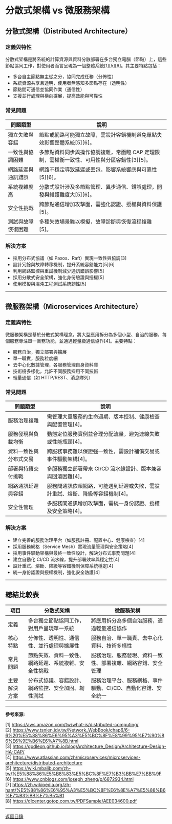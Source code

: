 # 分散式架構 vs 微服務架構

## 分散式架構（Distributed Architecture）

### 定義與特性

分散式架構是將系統的計算資源與資料分散部署在多台獨立電腦（節點）上，這些節點協同工作，對使用者而言呈現為一個整體系統[1][5][6]。其主要特點包括：

- 多台自主節點無主從之分，協同完成任務（分佈性）
- 系統資源共享且透明，使用者無感知多節點存在（透明性）
- 節點間可通信並協同作業（通信性）
- 支援並行處理與橫向擴展，提高效能與可靠性

### 常見問題

| 問題類型           | 說明                                                                                        |
| ------------------ | ------------------------------------------------------------------------------------------- |
| 獨立失敗與容錯     | 節點或網路可能獨立故障，需設計容錯機制避免單點失效影響整體系統[5][6]。                      |
| 一致性與協調困難   | 多節點資料同步與操作協調複雜，常面臨 CAP 定理限制，需權衡一致性、可用性與分區容錯性[3][5]。 |
| 網路延遲與通訊錯誤 | 網路不穩定導致延遲或丟包，影響系統響應與可靠性[5][6]。                                      |
| 系統複雜度高       | 分散式設計涉及多節點管理、異步通信、錯誤處理，開發與維護難度大[5][6]。                      |
| 安全性挑戰         | 跨節點通信增加攻擊面，需強化認證、授權與資料保護[5]。                                       |
| 測試與故障恢復困難 | 多種失效場景難以模擬，故障診斷與恢復流程複雜[5]。                                           |

### 解決方案

- 採用分布式協議（如 Paxos、Raft）實現一致性與協調[3]
- 設計冗餘與故障轉移機制，提升系統容錯能力[5][6]
- 利用網路監控與重試機制減少通訊錯誤影響[5]
- 採用分散式安全架構，強化身份驗證與授權[5]
- 使用模擬與混沌工程測試系統韌性[5]

---

## 微服務架構（Microservices Architecture）

### 定義與特性

微服務架構是基於分散式架構理念，將大型應用拆分為多個小型、自治的服務，每個服務專注單一業務功能，並通過輕量級通信協作[4]。主要特點：

- 服務自治，獨立部署與擴展
- 單一職責，服務粒度細
- 去中心化數據管理，各服務管理自身資料庫
- 技術棧多樣化，允許不同服務採用不同技術
- 輕量通信（如 HTTP/REST、消息隊列）

### 常見問題

| 問題類型               | 說明                                                                          |
| ---------------------- | ----------------------------------------------------------------------------- |
| 服務治理複雜           | 需管理大量服務的生命週期、版本控制、健康檢查與配置管理[4]。                   |
| 服務發現與負載均衡     | 動態定位服務實例並合理分配流量，避免連線失敗或性能瓶頸[4]。                   |
| 資料一致性與分布式交易 | 跨服務事務難以保證強一致性，需設計補償交易或事件驅動架構[4]。                 |
| 部署與持續交付挑戰     | 多服務獨立部署帶來 CI/CD 流水線設計、版本兼容與回滾困難[4]。                  |
| 網路通訊延遲與容錯     | 服務間通訊依賴網路，可能遇到延遲或失敗，需設計重試、熔斷、降級等容錯機制[4]。 |
| 安全性管理             | 多服務間通訊增加攻擊面，需統一身份認證、授權及安全策略[4]。                   |

### 解決方案

- 建立完善的服務治理平台（如服務註冊、配置中心、健康檢查）[4]
- 採用服務網格（Service Mesh）實現流量管理與安全策略[4]
- 採用事件驅動架構與最終一致性設計，解決分布式事務問題[4]
- 建立自動化 CI/CD 流水線，提升部署效率與穩定性[4]
- 設計重試、熔斷、降級等容錯機制保障系統穩定[4]
- 統一身份認證與授權機制，強化安全防護[4]

---

## 總結比較表

| 項目         | 分散式架構                                           | 微服務架構                                                    |
| ------------ | ---------------------------------------------------- | ------------------------------------------------------------- |
| 定義         | 多台獨立節點協同工作，對用戶呈現單一系統             | 將應用拆分為多個自治服務，通過輕量通信協作                    |
| 核心特點     | 分佈性、透明性、通信性、並行處理與擴展性             | 服務自治、單一職責、去中心化資料、技術多樣性                  |
| 常見問題     | 節點失效、資料一致性、網路延遲、系統複雜、安全性挑戰 | 服務治理、服務發現、資料一致性、部署複雜、網路容錯、安全管理  |
| 主要解決方案 | 分布式協議、容錯設計、網路監控、安全加固、韌性測試   | 服務治理平台、服務網格、事件驅動、CI/CD、自動化容錯、安全統一 |

---

**參考來源:**

[1] https://aws.amazon.com/tw/what-is/distributed-computing/ \
[2] https://www.tsnien.idv.tw/Network_WebBook/chap6/6-6%20%E5%88%86%E6%95%A3%E5%BC%8F%E8%99%95%E7%90%86%E6%9E%B6%E6%A7%8B.html \
[3] https://godleon.github.io/blog/Architecture_Design/Architecture-Design-HA-CAP/ \
[4] https://www.atlassian.com/zh/microservices/microservices-architecture/distributed-architecture \
[5] https://wiki.mbalib.com/zh-tw/%E5%88%86%E5%B8%83%E5%BC%8F%E7%B3%BB%E7%BB%9F \
[6] https://www.cnblogs.com/joseph_zheng/p/6872934.html \
[7] https://zh.wikipedia.org/zh-hant/%E5%88%86%E6%95%A3%E5%BC%8F%E6%8E%A7%E5%88%B6%E7%B3%BB%E7%B5%B1 \
[8] https://dlcenter.gotop.com.tw/PDFSample/AEE034600.pdf

---

[返回目錄](./../README.md)
